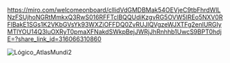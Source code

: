 https://miro.com/welcomeonboard/cllidVdGMDBMak54OEVjeC9tbFhrdWlLNzFSUjhoNGRtMmkxQ3RwS016RFFTclBQQUdiKzgvRG5OVW5IREo5NXV0RFlBakE1SGs1K2VKbGVsYk93WXZiOFFDQ0ZvRUJlQVgzeWJXTFg2enlURGIyMTlYOU14Q3luOXRyT0pmaXFNakdSWkpBejJWRjJhRnhhb1UwcS9BPT0hdjE=?share_link_id=316066310860


![Lógico_AtlasMundi2](https://github.com/user-attachments/assets/214027d8-3110-41dd-b47a-ac7aa0438f5a)
